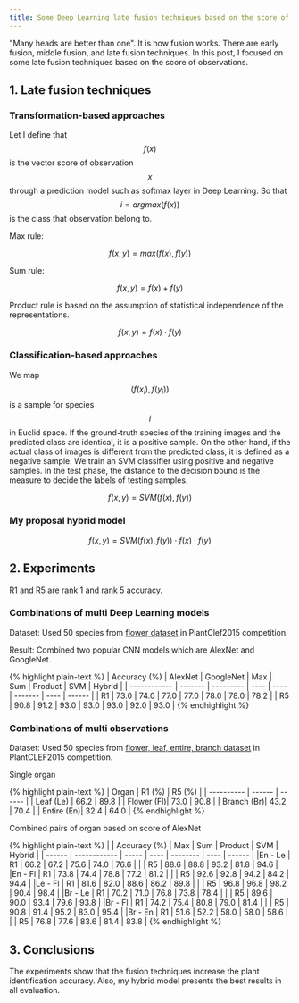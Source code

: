 ```yaml
---
title: Some Deep Learning late fusion techniques based on the score of observations
---
```


"Many heads are better than one". It is how fusion works. There are early fusion, middle fusion, and late fusion techniques. In this post, I focused on some late fusion techniques based on the score of observations.

## 1. Late fusion techniques
### Transformation-based approaches
Let I define that $$f(x)$$ is the vector score of observation $$x$$ through a prediction model such as softmax layer in Deep Learning. So that $$i = argmax(f(x))$$ is the class that observation belong to.

Max rule:

$$f(x, y) = max(f(x), f(y))$$
 
Sum rule:

$$f(x, y) = f(x) + f(y)$$
 
Product rule is based on the assumption of statistical independence of the representations.
 
$$f(x, y) = f(x) \cdot f(y)$$

### Classification-based approaches
We map $$(f(x_i), f(y_i))$$ is a sample for species $$i$$ in Euclid space. If the ground-truth species of the training images and the predicted class are identical, it is a positive sample. On the other hand, if the actual class of images is different from
the predicted class, it is defined as a negative sample. We train an SVM classifier using positive and negative samples. In the test phase, the
distance to the decision bound is the measure to decide the labels of testing samples.

$$f(x, y) = SVM(f(x), f(y))$$

### My proposal hybrid model

$$f(x, y) = SVM(f(x), f(y)) \cdot f(x) \cdot f(y)$$

## 2. Experiments
R1 and R5 are rank 1 and rank 5 accuracy.

### Combinations of multi Deep Learning models
Dataset: Used 50 species from [flower dataset](http://www.imageclef.org/lifeclef/2015/plant) in PlantClef2015 competition.

Result: Combined two popular CNN models which are AlexNet and GoogleNet.

{% highlight plain-text %}
| Accuracy (%) | AlexNet | GoogleNet | Max  | Sum  | Product | SVM  | Hybrid |
| ------------ | ------- | --------- | ---- | ---- | ------- | ---- | ------ |
|       R1     |  73.0   |   74.0    | 77.0 | 77.0 |   78.0  | 78.0 |  78.2  |
|       R5     |  90.8   |   91.2    | 93.0 | 93.0 |   93.0  | 92.0 |  93.0  |
{% endhighlight %}

### Combinations of multi observations
Dataset: Used 50 species from [flower, leaf, entire, branch dataset](http://www.imageclef.org/lifeclef/2015/plant) in PlantCLEF2015 competition.

Single organ

{% highlight plain-text %}
|  Organ     | R1 (%) | R5 (%) |
| ---------- | ------ | ------ |
| Leaf (Le)  |  66.2  |  89.8  |
| Flower (Fl)|  73.0  |  90.8  |
| Branch (Br)|  43.2  |  70.4  |
| Entire (En)|  32.4  |  64.0  |
{% endhighlight %}

Combined pairs of organ based on score of AlexNet

{% highlight plain-text %}
|        | Accuracy (%) |  Max  | Sum  | Product  | SVM  | Hybrid |
| ------ | ------------ | ----- | ---- | -------- | ---- | ------ |
|En - Le |      R1      |  66.2 | 67.2 |   75.6   | 74.0 |   76.6 |
|        |      R5      |  88.6 | 88.8 |   93.2   | 81.8 |   94.6 |
|En - Fl |      R1      |  73.8 | 74.4 |   78.8   | 77.2 |   81.2 |
|        |      R5      |  92.6 | 92.8 |   94.2   | 84.2 |   94.4 |
|Le - Fl |      R1      |  81.6 | 82.0 |   88.6   | 86.2 |   89.8 |
|        |      R5      |  96.8 | 96.8 |   98.2   | 90.4 |   98.4 |
|Br - Le |      R1      |  70.2 | 71.0 |   76.8   | 73.8 |   78.4 |
|        |      R5      |  89.6 | 90.0 |   93.4   | 79.6 |   93.8 |
|Br - Fl |      R1      |  74.2 | 75.4 |   80.8   | 79.0 |   81.4 |
|        |      R5      |  90.8 | 91.4 |   95.2   | 83.0 |   95.4 |
|Br - En |      R1      |  51.6 | 52.2 |   58.0   | 58.0 |   58.6 |
|        |      R5      |  76.8 | 77.6 |   83.6   | 81.4 |   83.8 |
{% endhighlight %}

## 3. Conclusions
The experiments show that the fusion techniques increase the plant identification accuracy. Also, my hybrid model presents the best results in all evaluation.